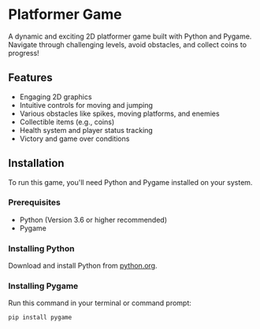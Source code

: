 # Platformer Game

A dynamic and exciting 2D platformer game built with Python and Pygame. Navigate through challenging levels, avoid obstacles, and collect coins to progress!

## Features

- Engaging 2D graphics
- Intuitive controls for moving and jumping
- Various obstacles like spikes, moving platforms, and enemies
- Collectible items (e.g., coins)
- Health system and player status tracking
- Victory and game over conditions

## Installation

To run this game, you'll need Python and Pygame installed on your system.

### Prerequisites

- Python (Version 3.6 or higher recommended)
- Pygame

### Installing Python

Download and install Python from [python.org](https://www.python.org/downloads/).

### Installing Pygame

Run this command in your terminal or command prompt:

```bash
pip install pygame
